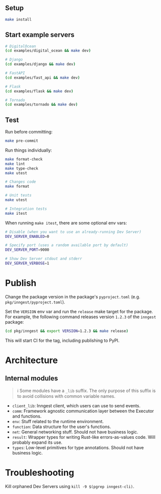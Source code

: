 ## Setup

```sh
make install
```

## Start example servers

```sh
# DigitalOcean
(cd examples/digital_ocean && make dev)

# Django
(cd examples/django && make dev)

# FastAPI
(cd examples/fast_api && make dev)

# Flask
(cd examples/flask && make dev)

# Tornado
(cd examples/tornado && make dev)
```

## Test

Run before committing:

```sh
make pre-commit
```

Run things individually:

```sh
make format-check
make lint
make type-check
make utest

# Changes code
make format

# Unit tests
make utest

# Integration tests
make itest
```

When running `make itest`, there are some optional env vars:

```sh
# Disable (when you want to use an already-running Dev Server)
DEV_SERVER_ENABLED=0

# Specify port (uses a random available port by default)
DEV_SERVER_PORT=9000

# Show Dev Server stdout and stderr
DEV_SERVER_VERBOSE=1
```

# Publish

Change the package version in the package's `pyproject.toml` (e.g. `pkg/inngest/pyproject.toml`).

Set the `VERSION` env var and run the `release` make target for the package. For example, the following command releases version `1.2.3` of the `inngest` package:

```sh
(cd pkg/inngest && export VERSION=1.2.3 && make release)
```

This will start CI for the tag, including publishing to PyPI.

# Architecture

## Internal modules

> ℹ️ Some modules have a `_lib` suffix. The only purpose of this suffix is to avoid collisions with common variable names.

- `client_lib`: Inngest client, which users can use to send events.
- `comm`: Framework agnostic communication layer between the Executor and functions.
- `env`: Stuff related to the runtime environment.
- `function`: Data structure for the user's functions.
- `net`: General networking stuff. Should not have business logic.
- `result`: Wrapper types for writing Rust-like errors-as-values code. Will probably expand its use.
- `types`: Low-level primitives for type annotations. Should not have business logic.

# Troubleshooting

Kill orphaned Dev Servers using `kill -9 $(pgrep inngest-cli)`.
